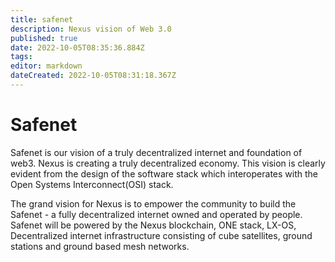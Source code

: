 ```yaml
---
title: safenet
description: Nexus vision of Web 3.0
published: true
date: 2022-10-05T08:35:36.884Z
tags: 
editor: markdown
dateCreated: 2022-10-05T08:31:18.367Z
---
```


# Safenet

Safenet is our vision of a truly decentralized internet and foundation of web3. Nexus is creating a truly decentralized economy. This vision  is clearly evident from the design of the software stack which interoperates with the Open Systems Interconnect(OSI) stack.

The grand vision for Nexus is to empower the community to build the Safenet - a fully decentralized internet owned and operated by people. Safenet will be powered by the Nexus blockchain, ONE stack, LX-OS, Decentralized internet infrastructure consisting of cube satellites, ground stations and ground based mesh networks.
